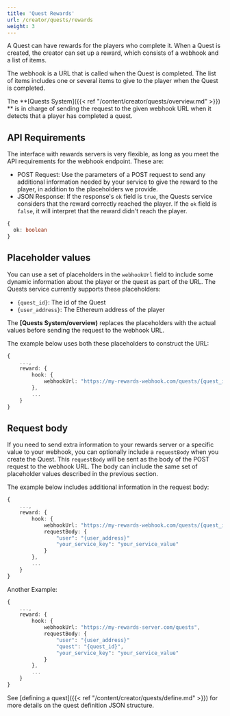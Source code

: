 ```yaml
---
title: 'Quest Rewards'
url: /creator/quests/rewards
weight: 3
---
```


A Quest can have rewards for the players who complete it. When a Quest is created, the creator can set up a reward, which consists of a webhook and a list of items.

The webhook is a URL that is called when the Quest is completed. The list of items includes one or several items to give to the player when the Quest is completed.

The **[Quests System]({{< ref "/content/creator/quests/overview.md" >}}) ** is in charge of sending the request to the given webhook URL when it detects that a player has completed a quest.

## API Requirements

The interface with rewards servers is very flexible, as long as you meet the API requirements for the webhook endpoint. These are:

- POST Request: Use the parameters of a POST request to send any additional information needed by your service to give the reward to the player, in addition to the placeholders we provide.
- JSON Response: If the response's `ok` field is `true`, the Quests service considers that the reward correctly reached the player. If the `ok` field is `false`, it will interpret that the reward didn't reach the player.

```typescript
{
  ok: boolean
}
```

## Placeholder values

You can use a set of placeholders in the `webhookUrl` field to include some dynamic information about the player or the quest as part of the URL. The Quests service currently supports these placeholders:

- `{quest_id}`: The id of the Quest
- `{user_address}`: The Ethereum address of the player

The **[Quests System/overview)** replaces the placeholders with the actual values before sending the request to the webhook URL.

The example below uses both these placeholders to construct the URL:

```typescript
{
    ...,
    reward: {
        hook: {
            webhookUrl: "https://my-rewards-webhook.com/quests/{quest_id}/user/{user_address}",
        },
        ...
    }
}
```

## Request body

If you need to send extra information to your rewards server or a specific value to your webhook, you can optionally include a `requestBody` when you create the Quest. This `requestBody` will be sent as the body of the POST request to the webhook URL. The body can include the same set of placeholder values described in the previous section.

The example below includes additional information in the request body:

```typescript
{
    ...,
    reward: {
        hook: {
            webhookUrl: "https://my-rewards-webhook.com/quests/{quest_id}",
            requestBody: {
                "user": "{user_address}"
                "your_service_key": "your_service_value"
            }
        },
        ...
    }
}
```

Another Example:

```typescript
{
    ...,
    reward: {
        hook: {
            webhookUrl: "https://my-rewards-server.com/quests",
            requestBody: {
                "user": "{user_address}"
                "quest": "{quest_id}",
                "your_service_key": "your_service_value"
            }
        },
        ...
    }
}
```

See [defining a quest]({{< ref "/content/creator/quests/define.md" >}}) for more details on the quest definition JSON structure.
